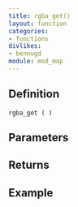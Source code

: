 ```yaml
---
title: rgba_get()
layout: function
categories:
- functions
divlikes:
- bennugd
module: mod_map
---
```


## Definition

    rgba_get ( )

## Parameters

## Returns

## Example
